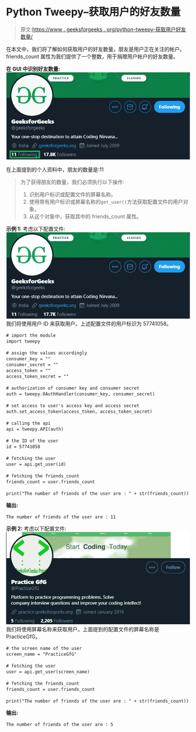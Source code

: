 # Python Tweepy–获取用户的好友数量

> 原文:[https://www . geeksforgeeks . org/python-tweepy-获取用户好友数量/](https://www.geeksforgeeks.org/python-tweepy-getting-the-number-of-friends-of-a-user/)

在本文中，我们将了解如何获取用户的好友数量。朋友是用户正在关注的帐户。friends_count 属性为我们提供了一个整数，用于捐赠用户帐户的好友数量。

**在 GUI 中识别好友数量:**
![](img/c07c9127c0466ccd199c4a1b7589c7e7.png)

在上面提到的个人资料中，朋友的数量是:11

> 为了获得朋友的数量，我们必须执行以下操作:
> 
> 1.  识别用户标识或配置文件的屏幕名称。
> 2.  使用带有用户标识或屏幕名称的`get_user()`方法获取配置文件的用户对象。
> 3.  从这个对象中，获取其中的 friends_count 属性。

**示例 1:** 考虑以下配置文件:
![](img/6132b5064bacde4339adf720ea88d2db.png)
我们将使用用户 ID 来获取用户。上述配置文件的用户标识为 57741058。

```
# import the module
import tweepy

# assign the values accordingly
consumer_key = ""
consumer_secret = ""
access_token = ""
access_token_secret = ""

# authorization of consumer key and consumer secret
auth = tweepy.OAuthHandler(consumer_key, consumer_secret)

# set access to user's access key and access secret 
auth.set_access_token(access_token, access_token_secret)

# calling the api 
api = tweepy.API(auth)

# the ID of the user
id = 57741058

# fetching the user
user = api.get_user(id)

# fetching the friends_count
friends_count = user.friends_count

print("The number of friends of the user are : " + str(friends_count))
```

**输出:**

```
The number of friends of the user are : 11

```

**示例 2:** 考虑以下配置文件:
![](img/159935125f6fbd011d182156efb24f04.png)
我们将使用屏幕名称来获取用户。上面提到的配置文件的屏幕名称是 PracticeGfG。

```
# the screen name of the user
screen_name = "PracticeGfG"

# fetching the user
user = api.get_user(screen_name)

# fetching the friends_count
friends_count = user.friends_count

print("The number of friends of the user are : " + str(friends_count))
```

**输出:**

```
The number of friends of the user are : 5

```